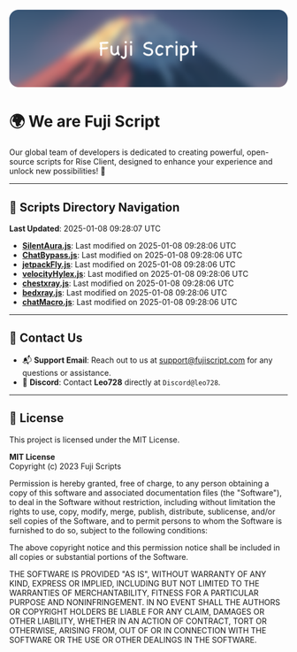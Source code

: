 ![Banner](.github/b.webp)

# 🌍 **We are Fuji Script**

Our global team of developers is dedicated to creating powerful, open-source scripts for Rise Client, designed to enhance your experience and unlock new possibilities! 🌟

---
<!-- SCRIPTS_NAVIGATION_START -->
## 📂 **Scripts Directory Navigation**

**Last Updated**: 2025-01-08 09:28:07 UTC

- **[SilentAura.js](scripts/SilentAura.js)**: Last modified on 2025-01-08 09:28:06 UTC
- **[ChatBypass.js](scripts/ChatBypass.js)**: Last modified on 2025-01-08 09:28:06 UTC
- **[jetpackFly.js](scripts/jetpackFly.js)**: Last modified on 2025-01-08 09:28:06 UTC
- **[velocityHylex.js](scripts/velocityHylex.js)**: Last modified on 2025-01-08 09:28:06 UTC
- **[chestxray.js](scripts/chestxray.js)**: Last modified on 2025-01-08 09:28:06 UTC
- **[bedxray.js](scripts/bedxray.js)**: Last modified on 2025-01-08 09:28:06 UTC
- **[chatMacro.js](scripts/chatMacro.js)**: Last modified on 2025-01-08 09:28:06 UTC

<!-- SCRIPTS_NAVIGATION_END -->

---

## 💬 **Contact Us**  
- 📬 **Support Email**: Reach out to us at [support@fujiscript.com](mailto:support@fujiscript.com) for any questions or assistance.  
- 💬 **Discord**: Contact **Leo728** directly at `Discord@leo728`.

---

## 📜 **License**

This project is licensed under the MIT License.  

**MIT License**  
Copyright (c) 2023 Fuji Scripts  

Permission is hereby granted, free of charge, to any person obtaining a copy of this software and associated documentation files (the "Software"), to deal in the Software without restriction, including without limitation the rights to use, copy, modify, merge, publish, distribute, sublicense, and/or sell copies of the Software, and to permit persons to whom the Software is furnished to do so, subject to the following conditions:  

The above copyright notice and this permission notice shall be included in all copies or substantial portions of the Software.  

THE SOFTWARE IS PROVIDED "AS IS", WITHOUT WARRANTY OF ANY KIND, EXPRESS OR IMPLIED, INCLUDING BUT NOT LIMITED TO THE WARRANTIES OF MERCHANTABILITY, FITNESS FOR A PARTICULAR PURPOSE AND NONINFRINGEMENT. IN NO EVENT SHALL THE AUTHORS OR COPYRIGHT HOLDERS BE LIABLE FOR ANY CLAIM, DAMAGES OR OTHER LIABILITY, WHETHER IN AN ACTION OF CONTRACT, TORT OR OTHERWISE, ARISING FROM, OUT OF OR IN CONNECTION WITH THE SOFTWARE OR THE USE OR OTHER DEALINGS IN THE SOFTWARE.  
